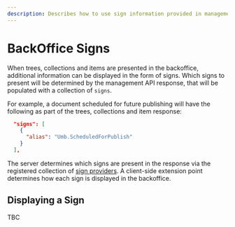 ```yaml
---
description: Describes how to use sign information provided in management API responses to present additional details to consumers.
---
```


# BackOffice Signs

When trees, collections and items are presented in the backoffice, additional information can be displayed in the form of signs. Which signs to present will be determined by the management API response, that will be populated with a collection of `signs`.

For example, a document scheduled for future publishing will have the following as part of the trees, collections and item response:

```json
  "signs": [
    {
      "alias": "Umb.ScheduledForPublish"
    }
  ],
```

The server determines which signs are present in the response via the registered collection of [sign providers](../extending/sign-providers.md). A client-side extension point determines how each sign is displayed in the backoffice.

## Displaying a Sign

TBC